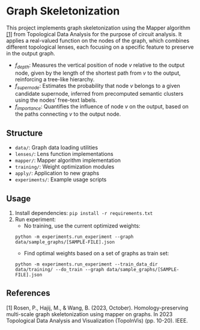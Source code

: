 # Graph Skeletonization

This project implements graph skeletonization using the Mapper algorithm [[1]](#1) from Topological Data Analysis for the purpose of circuit analysis. It applies a real-valued function on the nodes of the graph, which combines different topological lenses, each focusing on a specific feature to preserve in the output graph.

- $f_{depth}$: Measures the vertical position of node $v$ relative to the output node, given by the length of the shortest path from $v$ to the output, reinforcing a tree-like hierarchy.  
- $f_{supernode}$: Estimates the probability that node $v$ belongs to a given candidate supernode, inferred from precomputed semantic clusters using the nodes’ free-text labels.  
- $f_{importance}$: Quantifies the influence of node $v$ on the output, based on the paths connecting $v$ to the output node.  


## Structure
- `data/`: Graph data loading utilities
- `lenses/`: Lens function implementations
- `mapper/`: Mapper algorithm implementation
- `training/`: Weight optimization modules
- `apply/`: Application to new graphs
- `experiments/`: Example usage scripts

## Usage
1. Install dependencies: `pip install -r requirements.txt`
2. Run experiment:
    - No training, use the current optimized weights: 
    ```
    python -m experiments.run_experiment --graph data/sample_graphs/[SAMPLE-FILE].json
    ```
    - Find optimal weights based on a set of graphs as train set:
    ```
    python -m experiments.run_experiment --train_data_dir data/training/ --do_train --graph data/sample_graphs/[SAMPLE-FILE].json
    ```

## References
<a id="1">[1]</a> 
Rosen, P., Hajij, M., & Wang, B. (2023, October). Homology-preserving multi-scale graph skeletonization using mapper on graphs. In 2023 Topological Data Analysis and Visualization (TopoInVis) (pp. 10-20). IEEE.
